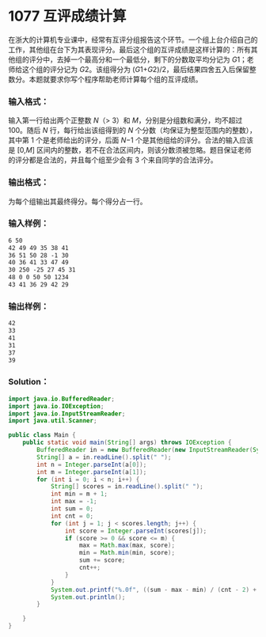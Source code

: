 # 1077 互评成绩计算

在浙大的计算机专业课中，经常有互评分组报告这个环节。一个组上台介绍自己的工作，其他组在台下为其表现评分。最后这个组的互评成绩是这样计算的：所有其他组的评分中，去掉一个最高分和一个最低分，剩下的分数取平均分记为 *G*1；老师给这个组的评分记为 *G*2。该组得分为 (*G*1+*G*2)/2，最后结果四舍五入后保留整数分。本题就要求你写个程序帮助老师计算每个组的互评成绩。

### 输入格式：

输入第一行给出两个正整数 _N_（> 3）和 _M_，分别是分组数和满分，均不超过 100。随后 _N_ 行，每行给出该组得到的 _N_ 个分数（均保证为整型范围内的整数），其中第 1 个是老师给出的评分，后面 *N*−1 个是其他组给的评分。合法的输入应该是 [0,*M*] 区间内的整数，若不在合法区间内，则该分数须被忽略。题目保证老师的评分都是合法的，并且每个组至少会有 3 个来自同学的合法评分。

### 输出格式：

为每个组输出其最终得分。每个得分占一行。

### 输入样例：

```tex
6 50
42 49 49 35 38 41
36 51 50 28 -1 30
40 36 41 33 47 49
30 250 -25 27 45 31
48 0 0 50 50 1234
43 41 36 29 42 29
```

### 输出样例：

```tex
42
33
41
31
37
39
```

### Solution：

```java
import java.io.BufferedReader;
import java.io.IOException;
import java.io.InputStreamReader;
import java.util.Scanner;

public class Main {
    public static void main(String[] args) throws IOException {
        BufferedReader in = new BufferedReader(new InputStreamReader(System.in));
        String[] a = in.readLine().split(" ");
        int n = Integer.parseInt(a[0]);
        int m = Integer.parseInt(a[1]);
        for (int i = 0; i < n; i++) {
            String[] scores = in.readLine().split(" ");
            int min = m + 1;
            int max = -1;
            int sum = 0;
            int cnt = 0;
            for (int j = 1; j < scores.length; j++) {
                int score = Integer.parseInt(scores[j]);
                if (score >= 0 && score <= m) {
                    max = Math.max(max, score);
                    min = Math.min(min, score);
                    sum += score;
                    cnt++;
                }
            }
            System.out.printf("%.0f", ((sum - max - min) / (cnt - 2) + Integer.parseInt(scores[0])) / 2.0);
            System.out.println();
        }

    }
}
```
